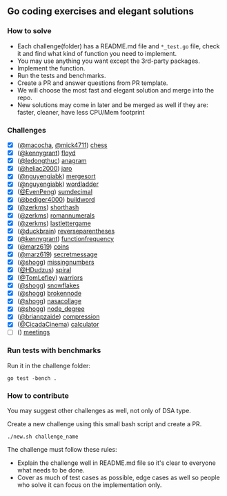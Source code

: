 ## Go coding exercises and elegant solutions

### How to solve

 - Each challenge(folder) has a README.md file and `*_test.go` file, check it and find what kind of function you need to implement.
 - You may use anything you want except the 3rd-party packages.
 - Implement the function.
 - Run the tests and benchmarks.
 - Create a PR and answer questions from PR template.
 - We will choose the most fast and elegant solution and merge into the repo.
 - New solutions may come in later and be merged as well if they are: faster, cleaner, have less CPU/Mem footprint

### Challenges

 - [x] ([@macocha](https://github.com/macocha), [@mick4711](https://github.com/mick4711)) [chess](https://github.com/plutov/practice-go/tree/master/chess)
 - [x] ([@kennygrant](https://github.com/kennygrant)) [floyd](https://github.com/plutov/practice-go/tree/master/floyd)
 - [x] ([@ledongthuc](https://github.com/ledongthuc)) [anagram](https://github.com/plutov/practice-go/tree/master/anagram)
 - [x] ([@heliac2000](https://github.com/heliac2000)) [jaro](https://github.com/plutov/practice-go/tree/master/jaro)
 - [x] ([@nguyengiabk](https://github.com/nguyengiabk)) [mergesort](https://github.com/plutov/practice-go/tree/master/mergesort)
 - [x] ([@nguyengiabk](https://github.com/nguyengiabk)) [wordladder](https://github.com/plutov/practice-go/tree/master/wordladder)
 - [x] ([@EvenPeng](https://github.com/EvenPeng)) [sumdecimal](https://github.com/plutov/practice-go/tree/master/sumdecimal)
 - [x] ([@bediger4000](https://github.com/bediger4000)) [buildword](https://github.com/plutov/practice-go/tree/master/buildword)
 - [x] ([@zerkms](https://github.com/zerkms)) [shorthash](https://github.com/plutov/practice-go/tree/master/shorthash)
 - [x] ([@zerkms](https://github.com/zerkms)) [romannumerals](https://github.com/plutov/practice-go/tree/master/romannumerals)
 - [x] ([@zerkms](https://github.com/zerkms)) [lastlettergame](https://github.com/plutov/practice-go/tree/master/lastlettergame)
 - [x] ([@duckbrain](https://github.com/duckbrain)) [reverseparentheses](https://github.com/plutov/practice-go/tree/master/reverseparentheses)
 - [x] ([@kennygrant](https://github.com/kennygrant)) [functionfrequency](https://github.com/plutov/practice-go/tree/master/functionfrequency)
 - [x] ([@marz619](https://github.com/marz619)) [coins](https://github.com/plutov/practice-go/tree/master/coins)
 - [x] ([@marz619](https://github.com/marz619)) [secretmessage](https://github.com/plutov/practice-go/tree/master/secretmessage)
 - [x] ([@shogg](https://github.com/shogg)) [missingnumbers](https://github.com/plutov/practice-go/tree/master/missingnumbers)
 - [x] ([@HDudzus](https://github.com/HDudzus)) [spiral](https://github.com/plutov/practice-go/tree/master/spiral)
 - [x] ([@TomLefley](https://github.com/TomLefley)) [warriors](https://github.com/plutov/practice-go/tree/master/warriors)
 - [x] ([@shogg](https://github.com/shogg)) [snowflakes](https://github.com/plutov/practice-go/tree/master/snowflakes)
 - [x] ([@shogg](https://github.com/shogg)) [brokennode](https://github.com/plutov/practice-go/tree/master/brokennode)
 - [x] ([@shogg](https://github.com/shogg)) [nasacollage](https://github.com/plutov/practice-go/tree/master/nasacollage)
 - [x] ([@shogg](https://github.com/shogg)) [node_degree](https://github.com/plutov/practice-go/tree/master/node_degree)
 - [x] ([@brianpzaide](https://github.com/brianpzaide)) [compression](https://github.com/plutov/practice-go/tree/master/compression)
 - [x] ([@CicadaCinema](https://github.com/CicadaCinema)) [calculator](https://github.com/plutov/practice-go/tree/master/calculator)
 - [ ] () [meetings](https://github.com/plutov/practice-go/tree/master/meetings)

### Run tests with benchmarks

Run it in the challenge folder:

```
go test -bench .
```

### How to contribute

You may suggest other challenges as well, not only of DSA type.

Create a new challenge using this small bash script and create a PR.

```
./new.sh challenge_name
```

The challenge must follow these rules:
- Explain the challenge well in README.md file so it's clear to everyone what needs to be done.
- Cover as much of test cases as possible, edge cases as well so people who solve it can focus on the implementation only.
